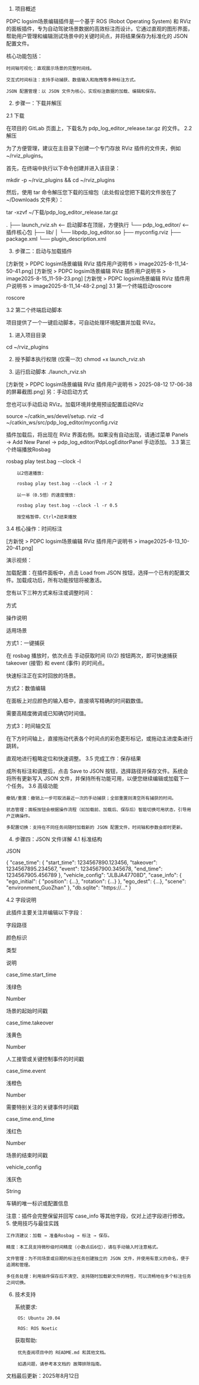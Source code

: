 1.  项目概述

PDPC logsim场景编辑插件是一个基于 ROS (Robot Operating System) 和 RViz 的面板插件，专为自动驾驶场景数据的高效标注而设计。它通过直观的图形界面，帮助用户管理和编辑测试场景中的关键时间点，并将结果保存为标准化的 JSON 配置文件。

核心功能包括：

    时间轴可视化：直观展示场景的完整时间线。

    交互式时间标注：支持手动捕获、数值输入和拖拽等多种标注方式。

    JSON 配置管理：以 JSON 文件为核心，实现标注数据的加载、编辑和保存。


2. 步骤一：下载并解压

2.1 下载

在项目的 GitLab 页面上，下载名为 pdp_log_editor_release.tar.gz 的文件。
2.2  解压

为了方便管理，建议在主目录下创建一个专门存放 RViz 插件的文件夹，例如 ~/rviz_plugins。

首先，在终端中执行以下命令创建并进入该目录：

mkdir -p ~/rviz_plugins && cd ~/rviz_plugins

然后，使用 tar 命令解压您下载的压缩包（此处假设您把下载的文件放在了 ~/Downloads 文件夹）：

tar -xzvf ~/下载/pdp_log_editor_release.tar.gz

.
├── launch_rviz.sh         <-- 启动脚本在顶层，方便执行
└── pdp_log_editor/        <-- 插件核心包
    ├── lib/
    │   └── libpdp_log_editor.so
    ├── myconfig.rviz
    ├── package.xml
    └── plugin_description.xml



3. 步骤二：启动与加载插件

[方新悦 > PDPC logsim场景编辑 RViz 插件用户说明书 > image2025-8-11_14-50-41.png] [方新悦 > PDPC logsim场景编辑 RViz 插件用户说明书 > image2025-8-15_11-59-23.png] [方新悦 > PDPC logsim场景编辑 RViz 插件用户说明书 > image2025-8-11_14-48-2.png]
3.1 第一个终端启动roscore

roscore

3.2 第二个终端启动脚本 

项目提供了一个一键启动脚本，可自动处理环境配置并加载 RViz。

1. 进入项目目录

cd ~/rviz_plugins


2. 授予脚本执行权限 (仅需一次)
chmod +x launch_rviz.sh

3. 运行启动脚本
./launch_rviz.sh


[方新悦 > PDPC logsim场景编辑 RViz 插件用户说明书 > 2025-08-12 17-06-38 的屏幕截图.png]
另：手动启动方式

您也可以手动启动 RViz。加载环境并使用预设配置启动RViz

source ~/catkin_ws/devel/setup.
rviz -d ~/catkin_ws/src/pdp_log_editor/myconfig.rviz

插件加载后，将出现在 RViz 界面右侧。如果没有自动出现，请通过菜单 Panels → Add New Panel → pdp_log_editor/PdpLogEditorPanel 手动添加。
3.3 第三个终端播放Rosbag

rosbag play test.bag --clock -l

        以2倍速播放:

        rosbag play test.bag --clock -l -r 2

        以一半（0.5倍）的速度慢放:

        rosbag play test.bag --clock -l -r 0.5

        按空格暂停，Ctrl+Z结束播放

3.4 核心操作：时间标注

[方新悦 > PDPC logsim场景编辑 RViz 插件用户说明书 > image2025-8-13_10-20-41.png]

演示视频：

加载配置：在插件面板中，点击 Load from JSON 按钮，选择一个已有的配置文件。加载成功后，所有功能按钮将被激活。

您有以下三种方式来标注或调整时间：

方式
	

操作说明
	

适用场景

方式1：一键捕获
	

在 rosbag 播放时，依次点击 手动获取时间 (0/2) 按钮两次，即可快速捕获 takeover (接管) 和 event (事件) 的时间点。
	

快速标注正在实时回放的场景。

方式2：数值编辑
	

在面板上对应颜色的输入框中，直接填写精确的时间戳数值。
	

需要高精度微调或已知确切时间值。

方式3：时间轴交互
	

在下方时间轴上，直接拖动代表各个时间点的彩色菱形标记，或拖动主进度条进行跳转。
	

直观地进行粗略定位和快速调整。
3.5 完成工作：保存结果

成所有标注和调整后，点击 Save to JSON 按钮，选择路径并保存文件。系统会将所有更新写入 JSON 文件，并保持所有功能可用，以便您继续编辑或加载下一个任务。
3.6 高级功能

    撤销/重置：撤销上一步可取消最近一次的手动捕获；全部重置则清空所有捕获的时间。

    状态管理：面板按钮会根据操作流程（如加载前、加载后、保存后）智能切换可用状态，引导用户正确操作。

    多配置切换：支持在不同任务间随时加载新的 JSON 配置文件，时间轴和参数会即时更新。

4. 步骤四：JSON 文件详解
4.1 标准结构

JSON

{
  "case_time": {
    "start_time": 1234567890.123456,
    "takeover": 1234567895.234567,
    "event": 1234567900.345678,
    "end_time": 1234567905.456789
  },
  "vehicle_config": "JLBJA47708D",
  "case_info": {
    "ego_initial": { "position": {...}, "rotation": {...} },
    "ego_dest": {...},
    "scene": "environment_GuoZhan"
  },
  "db.sqlite": "https://..."
}

4.2 字段说明

此插件主要关注并编辑以下字段：

字段路径
	

颜色标识
	

类型
	

说明

case_time.start_time
	

浅绿色
	

Number
	

场景的起始时间戳

case_time.takeover
	

浅黄色
	

Number
	

人工接管或关键控制事件的时间戳

case_time.event
	

浅橙色
	

Number
	

需要特别关注的关键事件时间戳

case_time.end_time
	

浅红色
	

Number
	

场景的结束时间戳

vehicle_config
	

浅灰色
	

String
	

车辆的唯一标识或配置信息

注意：插件会完整保留并回写 case_info 等其他字段，仅对上述字段进行修改。
5. 使用技巧与最佳实践

    工作流建议：加载 → 准备Rosbag → 标注 → 保存。

    精度：本工具支持微秒级时间精度（小数点后6位），请在手动输入时注意格式。

    文件管理：为不同场景或日期的标注任务创建独立的 JSON 文件，并使用有意义的命名，便于追溯和管理。

    多任务处理：利用插件保存后不清空、支持随时加载新文件的特性，可以流畅地在多个标注任务之间切换。

6. 技术支持

    系统要求:

        OS: Ubuntu 20.04

        ROS: ROS Noetic

    获取帮助:

        优先查阅项目中的 README.md 和其他文档。

        如遇问题，请参考本文档的 故障排除指南。

文档最后更新：2025年8月12日
